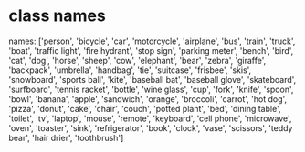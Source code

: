 # class names
names: ['person', 
        'bicycle', 
        'car', 
        'motorcycle', 
        'airplane', 
        'bus', 
        'train', 
        'truck', 
        'boat', 
        'traffic light',
        'fire hydrant', 
        'stop sign', 
        'parking meter', 
        'bench', 
        'bird', 
        'cat', 
        'dog', 
        'horse', 
        'sheep', 
        'cow',
        'elephant', 
        'bear', 
        'zebra', 
        'giraffe', 
        'backpack', 
        'umbrella', 
        'handbag', 
        'tie', 
        'suitcase', 
        'frisbee',
        'skis', 
        'snowboard', 
        'sports ball', 
        'kite', 
        'baseball bat', 
        'baseball glove', 
        'skateboard', 
        'surfboard',
        'tennis racket', 
        'bottle', 
        'wine glass', 
        'cup', 
        'fork', 
        'knife', 
        'spoon', 
        'bowl', 
        'banana', 
        'apple',
        'sandwich', 
        'orange', 
        'broccoli', 
        'carrot', 
        'hot dog', 
        'pizza', 
        'donut', 
        'cake', 
        'chair', 
        'couch',
        'potted plant', 
        'bed', 
        'dining table', 
        'toilet', 
        'tv', 
        'laptop', 
        'mouse', 
        'remote', 
        'keyboard', 
        'cell phone', 
        'microwave', 
        'oven', 
        'toaster', 
        'sink', 
        'refrigerator', 
        'book', 
        'clock', 
        'vase', 
        'scissors', 
        'teddy bear', 
        'hair drier', 
        'toothbrush']